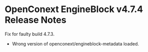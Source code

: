 # OpenConext EngineBlock v4.7.4 Release Notes #

Fix for faulty build 4.7.3.

* Wrong version of openconext/engineblock-metadata loaded.

